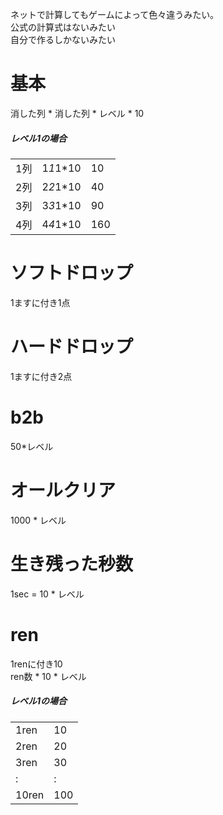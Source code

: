 ネットで計算してもゲームによって色々違うみたい｡  
公式の計算式はないみたい  
自分で作るしかないみたい

# 基本
消した列 * 消した列 * レベル * 10  


##### レベル1の場合
||||
|--|--|--|
|1列|1*1*1*10|10|
|2列|2*2*1*10|40|
|3列|3*3*1*10|90|
|4列|4*4*1*10|160|

# ソフトドロップ
1ますに付き1点

# ハードドロップ
1ますに付き2点



# b2b
50*レベル

# オールクリア
1000 * レベル

# 生き残った秒数
1sec = 10 * レベル

# ren
1renに付き10  
ren数 * 10 * レベル  

##### レベル1の場合
|||
|--|--|
|1ren|10|
|2ren|20|
|3ren|30|
|:|:|
|10ren|100|